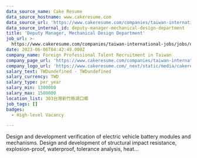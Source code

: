 ```yaml
---
data_source_name: Cake Resume
data_source_hostname: www.cakeresume.com
data_source_url: 'https://www.cakeresume.com/companies/taiwan-international-jobs/jobs'
data_source_internal_id: deputy-manager-mechanical-design-department
title: 'Deputy Manager, Mechanical Design Department'
job_url: >-
  https://www.cakeresume.com/companies/taiwan-international-jobs/jobs/deputy-manager-mechanical-design-department
date: 2023-06-06T04:42:49.000Z
company_name: Foreign Professional Talent Recruitment in Taiwan
company_page_url: 'https://www.cakeresume.com/companies/taiwan-international-jobs'
company_logo_url: 'https://www.cakeresume.com/_next/static/media/cakeresume.e1c03867.svg'
salary_text: TWDundefined - TWDundefined
salary_currency: TWD
salary_type: per_year
salary_min: 1300000
salary_max: 1500000
location_list: 303台灣新竹縣湖口鄉
job_tags: []
badges:
  - High-level Vacancy

---
```


Design and development verification of electric vehicle battery modules and mechanisms. Design and development of structural impact resistance, explosion-proof, waterproof, tolerance analysis, heat...